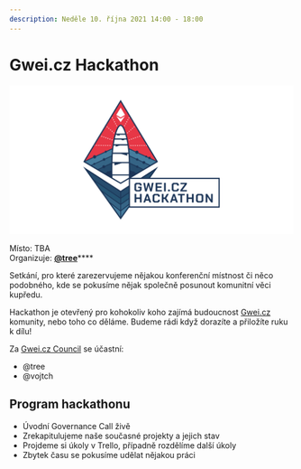 ```yaml
---
description: Neděle 10. října 2021 14:00 - 18:00
---
```


# Gwei.cz Hackathon

![](../../../.gitbook/assets/cover-hackathon.png)

Místo: TBA\
Organizuje: [**@tree**](https://twitter.com/gweicz)****

Setkání, pro které zarezervujeme nějakou konferenční místnost či něco podobného, kde se pokusíme nějak společně posunout komunitní věci kupředu.

Hackathon je otevřený pro kohokoliv koho zajímá budoucnost [Gwei.cz](http://gwei.cz) komunity, nebo toho co děláme. Budeme rádi když dorazíte a přiložíte ruku k dílu!

Za [Gwei.cz Council](https://komunita.gwei.cz/council) se účastní:

* @tree
* @vojtch

## Program hackathonu

* Úvodní Governance Call živě
* Zrekapitulujeme naše současné projekty a jejich stav
* Projdeme si úkoly v Trello, případně rozdělíme další úkoly
* Zbytek času se pokusíme udělat nějakou práci

